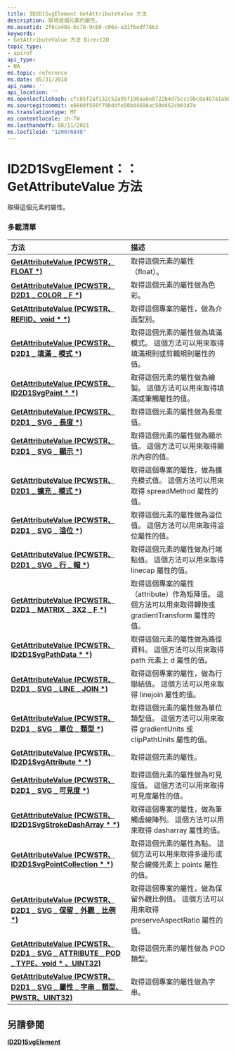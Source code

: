 ```yaml
---
title: ID2D1SvgElement GetAttributeValue 方法
description: 取得這個元素的屬性。
ms.assetid: 2f6ca40a-6c78-9c60-c06a-a31f6edf7663
keywords:
- GetAttributeValue 方法 Direct2D
topic_type:
- apiref
api_type:
- NA
ms.topic: reference
ms.date: 05/31/2018
api_name: ''
api_location: ''
ms.openlocfilehash: cfc85f2af132c52a95f196aa6e0722b4d75ccc9bc8a4b7a1abb992cc581a6f32
ms.sourcegitcommit: e6600f550f79bddfe58bd4696ac50dd52cb03d7e
ms.translationtype: MT
ms.contentlocale: zh-TW
ms.lasthandoff: 08/11/2021
ms.locfileid: "120076848"
---
```

# <a name="id2d1svgelementgetattributevalue-methods"></a>ID2D1SvgElement：： GetAttributeValue 方法

取得這個元素的屬性。

### <a name="overload-list"></a>多載清單



| 方法                                                                                                                     | 描述                                                                                                                                                 |
|:---------------------------------------------------------------------------------------------------------------------------|:------------------------------------------------------------------------------------------------------------------------------------------------------------|
| [**GetAttributeValue (PCWSTR，FLOAT \*)**](/windows/win32/api/d2d1svg/nf-d2d1svg-id2d1svgelement-getattributevalue(pcwstr_float))                                         | 取得這個元素的屬性（float）。<br/>                                                                                                    |
| [**GetAttributeValue (PCWSTR，D2D1 \_ COLOR \_ F \*)**](/windows/win32/api/rrascfg/nn-rrascfg-ieapproviderconfig)                                | 取得這個元素的屬性做為色彩。<br/>                                                                                                    |
| [**GetAttributeValue (PCWSTR、REFIID、void \* \*)**](/windows/win32/api/d2d1svg/nf-d2d1svg-id2d1svgelement-getattributevalue(pcwstr_refiid_void))                                | 取得這個專案的屬性，做為介面型別。 <br/>                                                                                         |
| [**GetAttributeValue (PCWSTR、D2D1 \_ 填滿 \_ 模式 \*)**](/windows/win32/api/d2d1svg/nf-d2d1svg-id2d1svgelement-getattributevalue(pcwstr_d2d1_fill_mode))                              | 取得這個元素的屬性做為填滿模式。 這個方法可以用來取得填滿規則或剪輯規則屬性的值。<br/>             |
| [**GetAttributeValue (PCWSTR、ID2D1SvgPaint \* \*)**](/windows/win32/api/d2d1svg/nf-d2d1svg-id2d1svgelement-getattributevalue(pcwstr_id2d1svgpaint))                              | 取得這個元素的屬性做為繪製。 這個方法可以用來取得填滿或筆觸屬性的值。<br/>                         |
| [**GetAttributeValue (PCWSTR、D2D1 \_ SVG \_ 長度 \*)**](/windows/win32/api/d2d1svg/nf-d2d1svg-id2d1svgelement-getattributevalue(pcwstr_d2d1_svg_length))                            | 取得這個元素的屬性做為長度值。<br/>                                                                                             |
| [**GetAttributeValue (PCWSTR、D2D1 \_ SVG \_ 顯示 \*)**](/windows/win32/api/d2d1svg/nf-d2d1svg-id2d1svgelement-getattributevalue(pcwstr_d2d1_svg_display))                            | 取得這個元素的屬性做為顯示值。 這個方法可以用來取得顯示內容的值。<br/>                          |
| [**GetAttributeValue (PCWSTR、D2D1 \_ 擴充 \_ 模式 \*)**](/windows/win32/api/d2d1svg/nf-d2d1svg-id2d1svgelement-getattributevalue(pcwstr_d2d1_extend_mode))                           | 取得這個專案的屬性，做為擴充模式值。 這個方法可以用來取得 spreadMethod 屬性的值。<br/>                  |
| [**GetAttributeValue (PCWSTR、D2D1 \_ SVG \_ 溢位 \*)**](/windows/win32/api/d2d1svg/nf-d2d1svg-id2d1svgelement-getattributevalue(pcwstr_d2d1_svg_overflow))                           | 取得這個元素的屬性做為溢位值。 這個方法可以用來取得溢位屬性的值。<br/>                       |
| [**GetAttributeValue (PCWSTR、D2D1 \_ SVG \_ 行 \_ 帽 \*)**](/windows/win32/api/d2d1svg/nf-d2d1svg-id2d1svgelement-getattributevalue(pcwstr_d2d1_svg_line_cap))                         | 取得這個元素的屬性做為行端點值。 這個方法可以用來取得 linecap 屬性的值。<br/>                  |
| [**GetAttributeValue (PCWSTR、D2D1 \_ MATRIX \_ 3X2 \_ F \*)**](/windows/win32/api/d2d1svg/nf-d2d1svg-id2d1svgelement-getattributevalue(pcwstr_d2d1_matrix_3x2_f))                         | 取得這個專案的屬性（attribute）作為矩陣值。 這個方法可以用來取得轉換或 gradientTransform 屬性的值。<br/>     |
| [**GetAttributeValue (PCWSTR、ID2D1SvgPathData \* \*)**](/windows/win32/api/d2d1svg/nf-d2d1svg-id2d1svgelement-getattributevalue(pcwstr_id2d1svgpathdata))                           | 取得這個元素的屬性做為路徑資料。 這個方法可以用來取得 path 元素上 d 屬性的值。<br/>                   |
| [**GetAttributeValue (PCWSTR、D2D1 \_ SVG \_ LINE \_ JOIN \*)**](/windows/win32/api/d2d1svg/nf-d2d1svg-id2d1svgelement-getattributevalue(pcwstr_d2d1_svg_line_join))                         | 取得這個專案的屬性，做為行聯結值。 這個方法可以用來取得 linejoin 屬性的值。<br/>                |
| [**GetAttributeValue (PCWSTR、D2D1 \_ SVG \_ 單位 \_ 類型 \*)**](/windows/win32/api/d2d1svg/nf-d2d1svg-id2d1svgelement-getattributevalue(pcwstr_d2d1_svg_unit_type))                        | 取得這個元素的屬性做為單位類型值。 這個方法可以用來取得 gradientUnits 或 clipPathUnits 屬性的值。<br/>  |
| [**GetAttributeValue (PCWSTR、ID2D1SvgAttribute \* \*)**](/windows/win32/api/d2d1svg/nf-d2d1svg-id2d1svgelement-getattributevalue(pcwstr_id2d1svgattribute))                          | 取得這個元素的屬性。<br/>                                                                                                               |
| [**GetAttributeValue (PCWSTR、D2D1 \_ SVG \_ 可見度 \*)**](/windows/win32/api/d2d1svg/nf-d2d1svg-id2d1svgelement-getattributevalue(pcwstr_d2d1_svg_visibility))                        | 取得這個元素的屬性做為可見度值。 這個方法可以用來取得可見度屬性的值。<br/>                    |
| [**GetAttributeValue (PCWSTR、ID2D1SvgStrokeDashArray \* \*)**](/windows/win32/api/d2d1svg/nf-d2d1svg-id2d1svgelement-getattributevalue(pcwstr_id2d1svgstrokedasharray))                    | 取得這個專案的屬性，做為筆觸虛線陣列。 這個方法可以用來取得 dasharray 屬性的值。<br/>             |
| [**GetAttributeValue (PCWSTR、ID2D1SvgPointCollection \* \*)**](/windows/win32/api/d2d1svg/nf-d2d1svg-id2d1svgelement-getattributevalue(pcwstr_id2d1svgpointcollection))                    | 取得這個元素的屬性為點。 這個方法可以用來取得多邊形或聚合線條元素上 points 屬性的值。<br/>  |
| [**GetAttributeValue (PCWSTR、D2D1 \_ SVG \_ 保留 \_ 外觀 \_ 比例 \*)**](/windows/win32/api/d2d1svg/nf-d2d1svg-id2d1svgelement-getattributevalue(pcwstr_d2d1_svg_preserve_aspect_ratio))           | 取得這個專案的屬性，做為保留外觀比例值。 這個方法可以用來取得 preserveAspectRatio 屬性的值。<br/> |
| [**GetAttributeValue (PCWSTR、D2D1 \_ SVG \_ ATTRIBUTE \_ POD \_ TYPE、void \* 、UINT32)**](/windows/win32/api/d2d1svg/nf-d2d1svg-id2d1svgelement-getattributevalue(pcwstr_d2d1_svg_attribute_pod_type_void_uint32)) | 取得這個元素的屬性做為 POD 類型。<br/>                                                                                                 |
| [**GetAttributeValue (PCWSTR、D2D1 \_ SVG \_ 屬性 \_ 字串 \_ 類型、PWSTR、UINT32)**](/windows/win32/api/d2d1svg/nf-d2d1svg-id2d1svgelement-getattributevalue(pcwstr_d2d1_color_f))  | 取得這個專案的屬性做為字串。 <br/>                                                                                                  |



## <a name="see-also"></a>另請參閱

<dl> <dt>

[**ID2D1SvgElement**](/windows/win32/api/d2d1svg/nn-d2d1svg-id2d1svgelement)
</dt> </dl>

 

